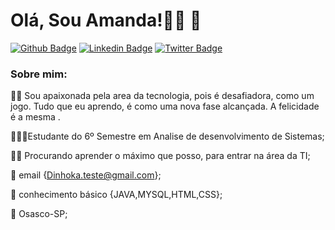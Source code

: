 # Olá, Sou Amanda!👩‍💻 👋

[![Github Badge](https://img.shields.io/badge/-Github-000?style=flat-square&logo=Github&logoColor=white&link=https://github.com/dinhoka)](https://github.com/dinhoka)
[![Linkedin Badge](https://img.shields.io/badge/-LinkedIn-blue?style=flat-square&logo=Linkedin&logoColor=white&link=https://https://www.linkedin.com/in/amandacarolinaamaral/)](https://www.linkedin.com/in/amandacarolinaamaral/)
[![Twitter Badge](https://img.shields.io/badge/-Twitter-1ca0f1?style=flat-square&labelColor=1ca0f1&logo=twitter&logoColor=white&link=https://twitter.com/dinhoka)](https://twitter.com/dinhoka)

### Sobre mim:

🐱‍🏍 Sou apaixonada pela area da tecnologia, pois é desafiadora, como um jogo. Tudo que eu aprendo, é como uma nova fase alcançada. A felicidade é a mesma .

👨🏼‍🏫Estudante do 6º Semestre em Analise de desenvolvimento de Sistemas;

✍🏼 Procurando aprender o máximo que posso, para entrar na área da TI;

💬 email {Dinhoka.teste@gmail.com};

🚀 conhecimento básico {JAVA,MYSQL,HTML,CSS};

🏡 Osasco-SP;
